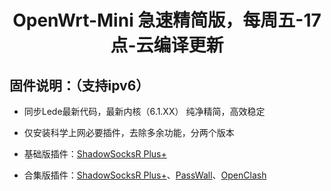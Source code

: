<div align="center">
<h1>OpenWrt-Mini  急速精简版，每周五-17点-云编译更新</h1>
</div>

## 固件说明：（支持ipv6）

 - 同步Lede最新代码，最新内核（6.1.XX）  纯净精简，高效稳定

 - 仅安装科学上网必要插件，去除多余功能，分两个版本

 - 基础版插件：[ShadowSocksR Plus+](https://github.com/fw876/helloworld.git)

 - 合集版插件：[ShadowSocksR Plus+](https://github.com/fw876/helloworld.git)、[PassWall](https://github.com/xiaorouji/openwrt-passwall.git)、[OpenClash](https://github.com/vernesong/OpenClash.git.git)


